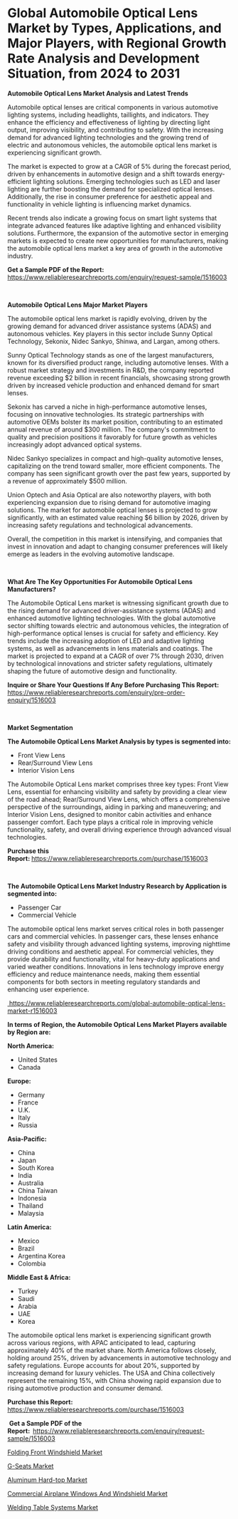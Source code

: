 <p><h1>Global Automobile Optical Lens Market by Types, Applications, and Major Players, with Regional Growth Rate Analysis and Development Situation, from 2024 to 2031</h1></p><p><strong>Automobile Optical Lens Market Analysis and Latest Trends</strong></p>
<p><p>Automobile optical lenses are critical components in various automotive lighting systems, including headlights, taillights, and indicators. They enhance the efficiency and effectiveness of lighting by directing light output, improving visibility, and contributing to safety. With the increasing demand for advanced lighting technologies and the growing trend of electric and autonomous vehicles, the automobile optical lens market is experiencing significant growth.</p><p>The market is expected to grow at a CAGR of 5% during the forecast period, driven by enhancements in automotive design and a shift towards energy-efficient lighting solutions. Emerging technologies such as LED and laser lighting are further boosting the demand for specialized optical lenses. Additionally, the rise in consumer preference for aesthetic appeal and functionality in vehicle lighting is influencing market dynamics.</p><p>Recent trends also indicate a growing focus on smart light systems that integrate advanced features like adaptive lighting and enhanced visibility solutions. Furthermore, the expansion of the automotive sector in emerging markets is expected to create new opportunities for manufacturers, making the automobile optical lens market a key area of growth in the automotive industry.</p></p>
<p><strong>Get a Sample PDF of the Report:&nbsp;</strong> <a href="https://www.reliableresearchreports.com/enquiry/request-sample/1516003?utm_campaign=8&utm_medium=2&utm_source=Github&utm_content=ia&utm_term=27102024&utm_id=automobile-optical-lens">https://www.reliableresearchreports.com/enquiry/request-sample/1516003</a></p>
<p>&nbsp;</p>
<p><strong>Automobile Optical Lens Major Market Players</strong></p>
<p><p>The automobile optical lens market is rapidly evolving, driven by the growing demand for advanced driver assistance systems (ADAS) and autonomous vehicles. Key players in this sector include Sunny Optical Technology, Sekonix, Nidec Sankyo, Shinwa, and Largan, among others. </p><p>Sunny Optical Technology stands as one of the largest manufacturers, known for its diversified product range, including automotive lenses. With a robust market strategy and investments in R&D, the company reported revenue exceeding $2 billion in recent financials, showcasing strong growth driven by increased vehicle production and enhanced demand for smart lenses.</p><p>Sekonix has carved a niche in high-performance automotive lenses, focusing on innovative technologies. Its strategic partnerships with automotive OEMs bolster its market position, contributing to an estimated annual revenue of around $300 million. The company's commitment to quality and precision positions it favorably for future growth as vehicles increasingly adopt advanced optical systems.</p><p>Nidec Sankyo specializes in compact and high-quality automotive lenses, capitalizing on the trend toward smaller, more efficient components. The company has seen significant growth over the past few years, supported by a revenue of approximately $500 million.</p><p>Union Optech and Asia Optical are also noteworthy players, with both experiencing expansion due to rising demand for automotive imaging solutions. The market for automobile optical lenses is projected to grow significantly, with an estimated value reaching $6 billion by 2026, driven by increasing safety regulations and technological advancements.</p><p>Overall, the competition in this market is intensifying, and companies that invest in innovation and adapt to changing consumer preferences will likely emerge as leaders in the evolving automotive landscape.</p></p>
<p>&nbsp;</p>
<p><strong>What Are The Key Opportunities For Automobile Optical Lens Manufacturers?</strong></p>
<p><p>The Automobile Optical Lens market is witnessing significant growth due to the rising demand for advanced driver-assistance systems (ADAS) and enhanced automotive lighting technologies. With the global automotive sector shifting towards electric and autonomous vehicles, the integration of high-performance optical lenses is crucial for safety and efficiency. Key trends include the increasing adoption of LED and adaptive lighting systems, as well as advancements in lens materials and coatings. The market is projected to expand at a CAGR of over 7% through 2030, driven by technological innovations and stricter safety regulations, ultimately shaping the future of automotive design and functionality.</p></p>
<p><strong>Inquire or Share Your Questions If Any Before Purchasing This Report:</strong> <a href="https://www.reliableresearchreports.com/enquiry/pre-order-enquiry/1516003?utm_campaign=8&utm_medium=2&utm_source=Github&utm_content=ia&utm_term=27102024&utm_id=automobile-optical-lens">https://www.reliableresearchreports.com/enquiry/pre-order-enquiry/1516003</a></p>
<p>&nbsp;</p>
<p><strong>Market Segmentation</strong></p>
<p><strong>The Automobile Optical Lens Market Analysis by types is segmented into:</strong></p>
<p><ul><li>Front View Lens</li><li>Rear/Surround View Lens</li><li>Interior Vision Lens</li></ul></p>
<p><p>The Automobile Optical Lens market comprises three key types: Front View Lens, essential for enhancing visibility and safety by providing a clear view of the road ahead; Rear/Surround View Lens, which offers a comprehensive perspective of the surroundings, aiding in parking and maneuvering; and Interior Vision Lens, designed to monitor cabin activities and enhance passenger comfort. Each type plays a critical role in improving vehicle functionality, safety, and overall driving experience through advanced visual technologies.</p></p>
<p><strong>Purchase this Report:&nbsp;</strong><a href="https://www.reliableresearchreports.com/purchase/1516003?utm_campaign=8&utm_medium=2&utm_source=Github&utm_content=ia&utm_term=27102024&utm_id=automobile-optical-lens">https://www.reliableresearchreports.com/purchase/1516003</a></p>
<p>&nbsp;</p>
<p><strong>The Automobile Optical Lens Market Industry Research by Application is segmented into:</strong></p>
<p><ul><li>Passenger Car</li><li>Commercial Vehicle</li></ul></p>
<p><p>The automobile optical lens market serves critical roles in both passenger cars and commercial vehicles. In passenger cars, these lenses enhance safety and visibility through advanced lighting systems, improving nighttime driving conditions and aesthetic appeal. For commercial vehicles, they provide durability and functionality, vital for heavy-duty applications and varied weather conditions. Innovations in lens technology improve energy efficiency and reduce maintenance needs, making them essential components for both sectors in meeting regulatory standards and enhancing user experience.</p></p>
<p><a href="https://www.reliableresearchreports.com/global-automobile-optical-lens-market-r1516003?utm_campaign=8&utm_medium=2&utm_source=Github&utm_content=ia&utm_term=27102024&utm_id=automobile-optical-lens">&nbsp;https://www.reliableresearchreports.com/global-automobile-optical-lens-market-r1516003</a></p>
<p><strong>In terms of Region, the Automobile Optical Lens Market Players available by Region are:</strong></p>
<p>
    <p> <strong> North America: </strong>
        <ul>
            <li>United States</li>
            <li>Canada</li>
        </ul>
        </p> 
    <p> <strong> Europe: </strong>
        <ul>
            <li>Germany</li>
            <li>France</li>
            <li>U.K.</li>
            <li>Italy</li>
            <li>Russia</li>
        </ul>
        </p> 
    <p> <strong> Asia-Pacific: </strong>
        <ul>
            <li>China</li>
            <li>Japan</li>
            <li>South Korea</li>
            <li>India</li>
            <li>Australia</li>
            <li>China Taiwan</li>
            <li>Indonesia</li>
            <li>Thailand</li>
            <li>Malaysia</li>
        </ul>
        </p> 
    <p> <strong> Latin America: </strong>
        <ul>
            <li>Mexico</li>
            <li>Brazil</li>
            <li>Argentina Korea</li>
            <li>Colombia</li>
        </ul>
        </p> 
    <p> <strong> Middle East & Africa: </strong>
        <ul>
            <li>Turkey</li>
            <li>Saudi</li>
            <li>Arabia</li>
            <li>UAE</li>
            <li>Korea</li>
        </ul>
    </p>
    </p>
<p><p>The automobile optical lens market is experiencing significant growth across various regions, with APAC anticipated to lead, capturing approximately 40% of the market share. North America follows closely, holding around 25%, driven by advancements in automotive technology and safety regulations. Europe accounts for about 20%, supported by increasing demand for luxury vehicles. The USA and China collectively represent the remaining 15%, with China showing rapid expansion due to rising automotive production and consumer demand.</p></p>
<p><strong>Purchase this Report: </strong><a href="https://www.reliableresearchreports.com/purchase/1516003?utm_campaign=8&utm_medium=2&utm_source=Github&utm_content=ia&utm_term=27102024&utm_id=automobile-optical-lens">https://www.reliableresearchreports.com/purchase/1516003</a></p>
<p>&nbsp;<strong>Get a Sample PDF of the Report:&nbsp;&nbsp;</strong><a href="https://www.reliableresearchreports.com/enquiry/request-sample/1516003?utm_campaign=8&utm_medium=2&utm_source=Github&utm_content=ia&utm_term=27102024&utm_id=automobile-optical-lens">https://www.reliableresearchreports.com/enquiry/request-sample/1516003</a></p>
<p><strong></strong></p>
<p><p><a href="https://www.linkedin.com/pulse/folding-front-windshield-market-outlook-share-analysis-growth-vzmce?trk=public_post_embed_feed-article-content&utm_campaign=8&utm_medium=2&utm_source=Github&utm_content=ia&utm_term=27102024&utm_id=automobile-optical-lens">Folding Front Windshield Market</a></p><p><a href="https://issuu.com/reportprime-2/docs/g-seats-market-size-2030.pptx_c128e778a4c7cf?utm_campaign=8&utm_medium=2&utm_source=Github&utm_content=ia&utm_term=27102024&utm_id=automobile-optical-lens">G-Seats Market</a></p><p><a href="https://www.linkedin.com/pulse/aluminum-hard-top-market-global-regional-analysis-2024--4uphe?trk=public_post_embed_feed-article-content&utm_campaign=8&utm_medium=2&utm_source=Github&utm_content=ia&utm_term=27102024&utm_id=automobile-optical-lens">Aluminum Hard-top Market</a></p><p><a href="https://github.com/cliffxbwergin/Market-Research-Report-List-1/blob/main/commercial-airplane-windows-and-windshield-market.md?utm_campaign=8&utm_medium=2&utm_source=Github&utm_content=ia&utm_term=27102024&utm_id=automobile-optical-lens">Commercial Airplane Windows And Windshield Market</a></p><p><a href="https://issuu.com/reportprime-2/docs/welding-table-systems-market-size-2_53fe1b8274f2b0?utm_campaign=8&utm_medium=2&utm_source=Github&utm_content=ia&utm_term=27102024&utm_id=automobile-optical-lens">Welding Table Systems Market</a></p></p>